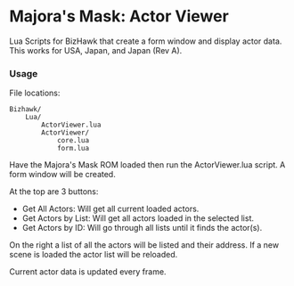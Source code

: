# Majora's Mask: Actor Viewer

Lua Scripts for BizHawk that create a form window and display actor data.
This works for USA, Japan, and Japan (Rev A).

### Usage

File locations:
```
Bizhawk/
	Lua/
		ActorViewer.lua
		ActorViewer/
			core.lua
			form.lua
```

Have the Majora's Mask ROM loaded then run the ActorViewer.lua script.
A form window will be created.

At the top are 3 buttons:
- Get All Actors: Will get all current loaded actors.
- Get Actors by List: Will get all actors loaded in the selected list.
- Get Actors by ID: Will go through all lists until it finds the actor(s).

On the right a list of all the actors will be listed and their address.
If a new scene is loaded the actor list will be reloaded.

Current actor data is updated every frame.